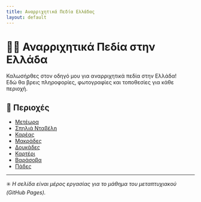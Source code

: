 ```yaml
---
title: Αναρριχητικά Πεδία Ελλάδας
layout: default
---
```


# 🧗‍♀️ Αναρριχητικά Πεδία στην Ελλάδα

Καλωσήρθες στον οδηγό μου για αναρριχητικά πεδία στην Ελλάδα!  
Εδώ θα βρεις πληροφορίες, φωτογραφίες και τοποθεσίες για κάθε περιοχή.

## 📍 Περιοχές

- [Μετέωρα](meteora)
- [Σπηλιά Νταβέλη](daveli)
- [Καρέας](kareas)
- [Μακράδες](Makrades)
- [Δουκάδες](Doukades)
- [Καρτέρι](Karteri)
- [Βαράσοβα](Varasova)
- [Πάδες](Pades)

---

✳️ *Η σελίδα είναι μέρος εργασίας για το μάθημα του μεταπτυχιακού (GitHub Pages).*  
